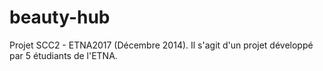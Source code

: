beauty-hub
==========

Projet SCC2 - ETNA2017 (Décembre 2014).
Il s'agit d'un projet développé par 5 étudiants de l'ETNA.
